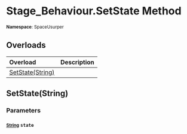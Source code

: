 # Stage_Behaviour.SetState Method

<small>**Namespace**: SpaceUsurper</small>

## Overloads

<div markdown="1" class="member-table">

| Overload | Description |
| :------- | ----------- |
| [SetState(String)](#String_) |  | 

</div>

## SetState(String)
### Parameters
#### <small>[String](https://docs.microsoft.com/en-us/dotnet/api/system.string?view=netframework-4.5)</small> `state`

